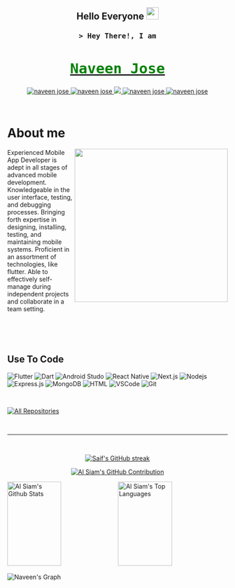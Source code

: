 
<h2 align="center">
  Hello Everyone
  <img src="https://media.giphy.com/media/hvRJCLFzcasrR4ia7z/giphy.gif" width="28">
</h2>


<!--
<p align="center">
  <a href="https://github.com/naveen jose"><img src="https://readme-typing-svg.herokuapp.com/?lines=Self%20Taught%20Programmer;Front%20End%20Developer;1.5%2B%20years%20of%20coding%20experience;Always%20learning%20new%20things&center=true&width=380&height=45"></a>
</p>

 -->
<!--

<a href="https://komarev.com/ghpvc/?username=naveenjose24">
  <img align="right" src="https://komarev.com/ghpvc/?username=naveen jose&label=Visitors&color=0e75b6&style=flat" alt="Profile visitor" />
</a>
[![wakatime](https://wakatime.com/badge/user/eebb3dd8-d9b2-40de-9b88-6fd6cac99dbc.svg)](https://wakatime.com/@eebb3dd8-d9b2-40de-9b88-6fd6cac99dbc)

-->

<!-- Intro  -->
<h3 align="center">
        <samp>&gt; Hey There!, I am
                <b><a target="_blank" href="https://www.naveenjose.online/"><h1 style="color:green;">Naveen Jose</h1></a></b>
        </samp>
</h3>




<p align="center">
 <a href="https://www.naveenjose.online/" target="blank">
  <img src="https://img.shields.io/badge/Website-DC143C?style=for-the-badge&logo=medium&logoColor=white" alt="naveen jose" />
 </a>
 <a href="https://www.linkedin.com/in/naveen-jose-377229145/" target="_blank">
  <img src="https://img.shields.io/badge/LinkedIn-0077B5?style=for-the-badge&logo=linkedin&logoColor=white" alt="naveen jose"/>
 </a>
 <!-- <a href="https://dev.to/naveenjose" target="_blank">
  <img src="https://img.shields.io/badge/dev.to-0A0A0A?style=for-the-badge&logo=dev.to&logoColor=white" alt="naveen jose" />
 </a> -->
 <a href="https://twitter.com/NaveenJ93017603" target="_blank">
  <img src="https://img.shields.io/badge/Twitter-1DA1F2?style=for-the-badge&logo=twitter&logoColor=white" />
 </a>
 <a href="https://www.instagram.com/n.a.v.e.e.n_j.o.s.e/?igshid=NzZlODBkYWE4Ng%3D%3D" target="_blank">
  <img src="https://img.shields.io/badge/Instagram-fe4164?style=for-the-badge&logo=instagram&logoColor=white" alt="naveen jose" />
 </a> 
 <a href="https://www.facebook.com/naveenjose24/" target="_blank">
  <img src="https://img.shields.io/badge/Facebook-20BEFF?&style=for-the-badge&logo=facebook&logoColor=white" alt="naveen jose"  />
  </a> 
</p>
<br />

<!-- About Section -->
 # About me
 
<p>
  <!--
 <img align="right" width="350" src="/assets/programmer.gif" alt="Coding gif" />
  -->
  <img align="right" width="350" src="https://user-images.githubusercontent.com/74038190/212750155-3ceddfbd-19d3-40a3-87af-8d329c8323c4.gif" width="500">
  <!--
 ✌️ &emsp; Enjoy to do programming and sharing knowledge <br/><br/>
 ❤️ &emsp; Love to writing code and learning new features<br/><br/>
 📧 &emsp; Reach me anytime: naveenjose24@gmail.com<br/><br/>
 💬 &emsp; Ask me about anything [here](https://github.com/naveenJose24/issues)
 -->
<p>Experienced Mobile App Developer is adept in all stages of advanced mobile development. Knowledgeable in the user interface, testing, and debugging processes. Bringing forth expertise in designing, installing, testing, and maintaining mobile systems. Proficient in an assortment of technologies, like flutter. Able to effectively self-manage during independent projects and collaborate in a team setting.</p>
</p>

<br/>
<br/>
<br/>

## Use To Code

![Flutter](https://img.shields.io/badge/Flutter-04589C?style=for-the-badge&labelColor=black&logo=flutter&logoColor=04589C)
![Dart](https://img.shields.io/badge/Dart-04589C?style=for-the-badge&labelColor=black&logo=dart&logoColor=FFFFFF)
![Android Studo](https://img.shields.io/badge/Android%20Studo-54DF8F?style=for-the-badge&labelColor=1C3F4E&logo=androidstudio&logoColor=54DF8F)
![React Native](https://img.shields.io/badge/React_Native-20232A?style=for-the-badge&logo=react&logoColor=61DAFB)
![Next.js](https://img.shields.io/badge/next.js-000000?style=for-the-badge&logo=nextdotjs&logoColor=white)
![Nodejs](https://img.shields.io/badge/Nodejs-3C873A?style=for-the-badge&labelColor=black&logo=node.js&logoColor=3C873A)
![Express.js](https://img.shields.io/badge/Express.js-000000?style=for-the-badge&logo=express&logoColor=white)
![MongoDB](https://img.shields.io/badge/MongoDB-4EA94B?style=for-the-badge&logo=mongodb&logoColor=white)
![HTML](https://img.shields.io/badge/HTML5-E34F26?style=for-the-badge&logo=html5&logoColor=white)
![VSCode](https://img.shields.io/badge/Visual_Studio-0078d7?style=for-the-badge&logo=visual%20studio&logoColor=white)
![Git](https://img.shields.io/badge/Git-F05032?style=for-the-badge&logo=git&logoColor=white)

<br/>


<!-----
## Top Open Source -
[![iTasks](https://github-readme-stats.vercel.app/api/pin/?username=naveenjose24&repo=itasks&border_color=7F3FBF&bg_color=0D1117&title_color=C9D1D9&text_color=8B949E&icon_color=7F3FBF)]([https://github.com/naveenjose24/itasks](https://github.com/naveenJose24/firebase.website))
[![urFolio](https://github-readme-stats.vercel.app/api/pin/?username=naveenjose24&repo=urfolio&border_color=7F3FBF&bg_color=0D1117&title_color=C9D1D9&text_color=8B949E&icon_color=7F3FBF)]([https://github.com/naveenjose/urfolio](https://github.com/naveenJose24/movie-app---bloc))
[![Web Projects](https://github-readme-stats.vercel.app/api/pin/?username=naveenjose24&repo=web-projects&border_color=7F3FBF&bg_color=0D1117&title_color=C9D1D9&text_color=8B949E&icon_color=7F3FBF)]([https://github.com/naveen jose/web-projects](https://github.com/naveenJose24/movie-app---bloc))
-->

<p align="left">
  <a href="https://github.com/naveenJose24/?tab=repositories" target="_blank"><img alt="All Repositories" title="All Repositories" src="https://img.shields.io/badge/-All%20Repos-2962FF?style=for-the-badge&logo=koding&logoColor=white"/></a>
</p>

<br/>
<hr/>
<br/>

<p align="center">
  <a href="https://github.com/naveenJose24/">
    <img src="https://github-readme-streak-stats.herokuapp.com/?user=naveenjose24&theme=radical&border=7F3FBF&background=0D1117" alt="Saif's GitHub streak"/>
  </a>
</p>

<p align="center">
  <a href="https://github.com/naveenjose24">
    <img src="https://github-profile-summary-cards.vercel.app/api/cards/profile-details?username=naveenjose24&theme=radical" alt="Al Siam's GitHub Contribution"/>
  </a>
</p>

<a> 
    <a href="https://github.com/naveenjose24"><img alt="Al Siam's Github Stats" src="https://denvercoder1-github-readme-stats.vercel.app/api?username=naveenjose24&show_icons=true&count_private=true&theme=react&border_color=7F3FBF&bg_color=0D1117&title_color=F85D7F&icon_color=F8D866" height="192px" width="49.5%"/></a>
  <a href="https://github.com/naveenjose24"><img alt="Al Siam's Top Languages" src="https://denvercoder1-github-readme-stats.vercel.app/api/top-langs/?username=naveenjose24&langs_count=8&layout=compact&theme=react&border_color=7F3FBF&bg_color=0D1117&title_color=F85D7F&icon_color=F8D866" height="192px" width="49.5%"/></a>
  <br/>
</a>


![Naveen's Graph](https://github-readme-activity-graph.vercel.app/graph?username=naveenjose24&custom_title=Naveen%20's%20GitHub%20Activity%20Graph&bg_color=0D1117&color=7F3FBF&line=7F3FBF&point=7F3FBF&area_color=FFFFFF&title_color=FFFFFF&area=true)

